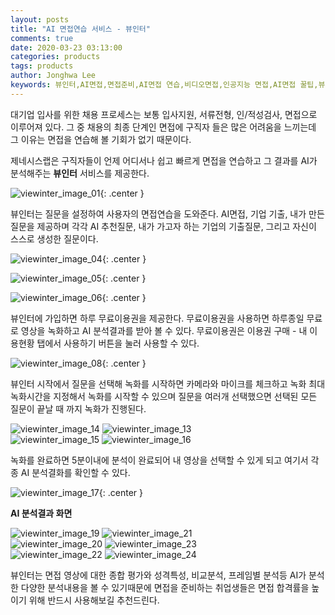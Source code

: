 ```yaml
---
layout: posts
title: "AI 면접연습 서비스 - 뷰인터"
comments: true
date: 2020-03-23 03:13:00
categories: products
tags: products
author: Jonghwa Lee
keywords: 뷰인터,AI면접,면접준비,AI면접 연습,비디오면접,인공지능 면접,AI면접 꿀팁,뷰인터,VIEWINTER,취업,취준생,공채, 대졸공채,대학생,면접, 대기업, 중견기업,중소기업,인터뷰,AI 면접 게임,인공지능 면접,면접 분석,인공지능 분석, 종량제 이용권, 정액제 이용권3일 이용권, BIG5 분석, 성격특성, 감정인식, 시선처리, 머리움직임
---
```

대기업 입사를 위한 채용 프로세스는 보통 입사지원, 서류전형, 인/적성검사, 면접으로 이루어져 있다. 그 중 채용의 최종 단계인 면접에 구직자 들은 많은 어려움을 느끼는데 그 이유는 면접을 연습해 볼 기회가 없기 때문이다.


제네시스랩은 구직자들이 언제 어디서나 쉽고 빠르게 면접을 연습하고 그 결과를 AI가 분석해주는 <b>뷰인터</b> 서비스를 제공한다.


![viewinter_image_01](/assets/images/viewinter/viewinter_01.png){: .center }


뷰인터는 질문을 설정하여 사용자의 면접연습을 도와준다. AI면접, 기업 기출, 내가 만든 질문을 제공하며 각각 AI 추천질문, 내가 가고자 하는 기업의 기출질문, 그리고 자신이 스스로 생성한 질문이다.


![viewinter_image_04](/assets/images/viewinter/viewinter_04.png){: .center }

![viewinter_image_05](/assets/images/viewinter/viewinter_05.png){: .center }

![viewinter_image_06](/assets/images/viewinter/viewinter_06.png){: .center }


뷰인터에 가입하면 하루 무료이용권을 제공한다. 무료이용권을 사용하면 하루종일 무료로 영상을 녹화하고 AI 분석결과를 받아 볼 수 있다. 무료이용권은 이용권 구매 - 내 이용현황 탭에서 사용하기 버튼을 눌러 사용할 수 있다.


![viewinter_image_08](/assets/images/viewinter/viewinter_08.png){: .center }


뷰인터 시작에서 질문을 선택해 녹화를 시작하면 카메라와 마이크를 체크하고 녹화 최대 녹화시간을 지정해서 녹화를 시작할 수 있으며 질문을 여러개 선택했으면 선택된 모든 질문이 끝날 때 까지 녹화가 진행된다.


<div class="row">
  <img src="/assets/images/viewinter/viewinter_14.png" alt="viewinter_image_14" class="center half">
  <img src="/assets/images/viewinter/viewinter_13.png" alt="viewinter_image_13" class="center half">
</div>

<div class="row">
  <img src="/assets/images/viewinter/viewinter_15.png" alt="viewinter_image_15" class="center half">
  <img src="/assets/images/viewinter/viewinter_16.png" alt="viewinter_image_16" class="center half">
</div>


녹화를 완료하면 5분이내에 분석이 완료되어 내 영상을 선택할 수 있게 되고 여기서 각종 AI 분석결화를 확인할 수 있다.


![viewinter_image_17](/assets/images/viewinter/viewinter_17.png){: .center }


<b>AI 분석결과 화면</b>
<div class="row">
  <img src="/assets/images/viewinter/viewinter_19.png" alt="viewinter_image_19" class="center half">
  <img src="/assets/images/viewinter/viewinter_21.png" alt="viewinter_image_21" class="center half">
</div>

<div class="row">
  <img src="/assets/images/viewinter/viewinter_20.png" alt="viewinter_image_20" class="center half">
  <img src="/assets/images/viewinter/viewinter_23.png" alt="viewinter_image_23" class="center half">
</div>

<div class="row">
  <img src="/assets/images/viewinter/viewinter_22.png" alt="viewinter_image_22" class="center half">
  <img src="/assets/images/viewinter/viewinter_24.png" alt="viewinter_image_24" class="center half">
</div>

뷰인터는 면접 영상에 대한 종합 평가와 성격특성, 비교분석, 프레임별 분석등 AI가 분석한 다양한 분석내용을 볼 수 있기때문에 면접을 준비하는 취업생들은 면접 합격률을 높이기 위해 반드시 사용해보길 추천드린다.